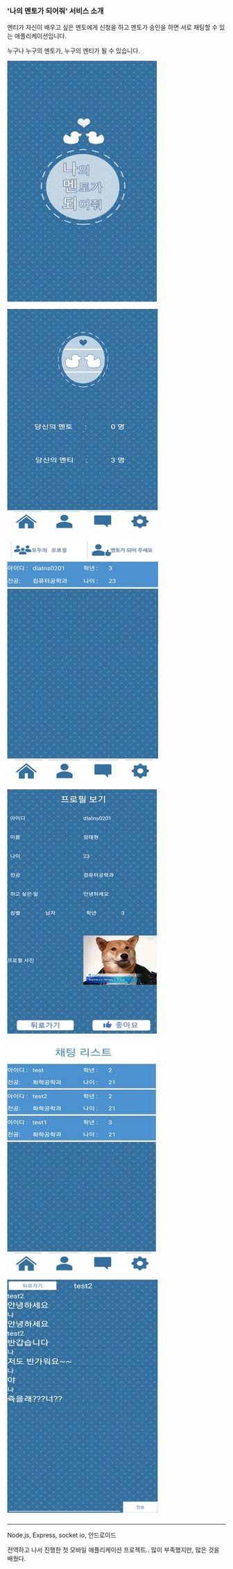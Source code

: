 ### '나의 멘토가 되어줘' 서비스 소개

멘티가 자신이 배우고 싶은 멘토에게 신청을 하고 멘토가 승인을 하면 서로 채팅할 수 있는 애플리케이션입니다.

누구나 누구의 멘토가, 누구의 멘티가 될 수 있습니다.

![project_introduce](/image/intro.jpg)

![project_introduce](/image/main.jpg)

![project_introduce](/image/profiles.jpg)

![project_introduce](/image/profile_detail.jpg)

![project_introduce](/image/chatting_list.jpg)

![project_introduce](/image/chatting.jpg)

### 

------

Node.js, Express, socket io, 안드로이드

전역하고 나서 진행한 첫 모바일 애플리케이션 프로젝트.. 많이 부족했지만, 많은 것을 배웠다.